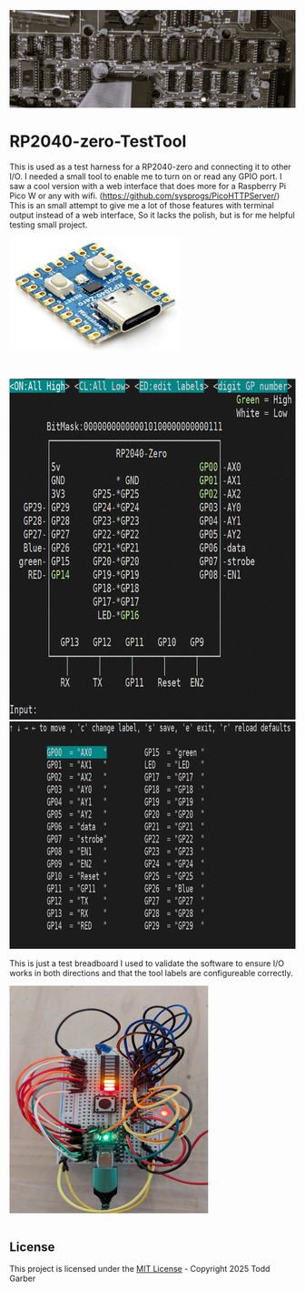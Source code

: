![RP2040-zero-TestTool](/images/trs-80MotherboardKeyBoard3.jpg?rawtrue "Header")

# RP2040-zero-TestTool
This is used as a test harness for a RP2040-zero and connecting it to other I/O.
I needed a small tool to enable me to turn on or read any GPIO port.
I saw a cool version with a web interface that does more for a Raspberry Pi Pico W or any with wifi.  (https://github.com/sysprogs/PicoHTTPServer/)
This is an small attempt to give me a lot of those features with terminal output instead of a web interface,
So it lacks the polish, but is for me helpful testing small project.



<img src="https://github.com/kdcgarber/RP2040-zero-TestTool/blob/main/images/RP2040-zero.gif" width=300 height=200> 

<p>&nbsp</p>

<img src="https://github.com/kdcgarber/RP2040-zero-TestTool/blob/main/images/RP2040zeroTestTool.gif" width=7200 height=600>

<img src="https://github.com/kdcgarber/RP2040-zero-TestTool/blob/main/images/RP2040zeroLabels.gif" width=7200 height=400>


This is just a test breadboard I used to validate the software to ensure I/O works in both directions and that the tool labels are configureable correctly.

<img src="https://github.com/kdcgarber/RP2040-zero-TestTool/blob/main/images/breadboardtesting.jpg" width=350 height=400>

<pre>
</pre>


## License

This project is licensed under the [MIT License](LICENSE.md) - Copyright 2025 Todd Garber<br><br>
